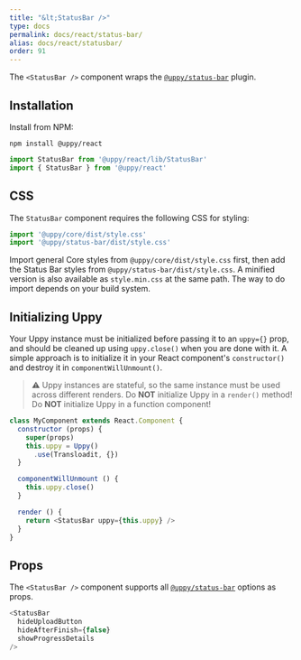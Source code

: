 ```yaml
---
title: "&lt;StatusBar />"
type: docs
permalink: docs/react/status-bar/
alias: docs/react/statusbar/
order: 91
---
```


The `<StatusBar />` component wraps the [`@uppy/status-bar`][] plugin.

## Installation

Install from NPM:

```shell
npm install @uppy/react
```

```js
import StatusBar from '@uppy/react/lib/StatusBar'
import { StatusBar } from '@uppy/react'
```

## CSS

The `StatusBar` component requires the following CSS for styling:

```js
import '@uppy/core/dist/style.css'
import '@uppy/status-bar/dist/style.css'
```

Import general Core styles from `@uppy/core/dist/style.css` first, then add the Status Bar styles from `@uppy/status-bar/dist/style.css`. A minified version is also available as `style.min.css` at the same path. The way to do import depends on your build system.

## Initializing Uppy

Your Uppy instance must be initialized before passing it to an `uppy={}` prop, and should be cleaned up using `uppy.close()` when you are done with it. A simple approach is to initialize it in your React component's `constructor()` and destroy it in `componentWillUnmount()`.

> ⚠ Uppy instances are stateful, so the same instance must be used across different renders.
> Do **NOT** initialize Uppy in a `render()` method!
> Do **NOT** initialize Uppy in a function component!

```js
class MyComponent extends React.Component {
  constructor (props) {
    super(props)
    this.uppy = Uppy()
      .use(Transloadit, {})
  }

  componentWillUnmount () {
    this.uppy.close()
  }

  render () {
    return <StatusBar uppy={this.uppy} />
  }
}
```

## Props

The `<StatusBar />` component supports all [`@uppy/status-bar`][] options as props.

```js
<StatusBar
  hideUploadButton
  hideAfterFinish={false}
  showProgressDetails
/>
```

[`@uppy/status-bar`]: /docs/status-bar/
